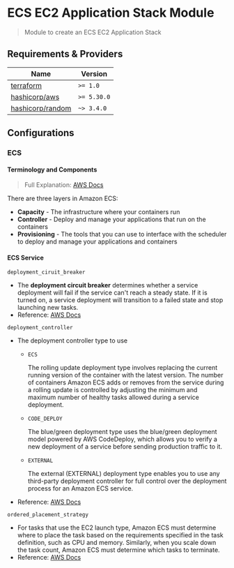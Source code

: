 # ECS EC2 Application Stack Module

> Module to create an ECS EC2 Application Stack

## Requirements & Providers

| Name                                                                                                                  | Version     |
|-----------------------------------------------------------------------------------------------------------------------|-------------|
| <a name="requirement_terraform"></a> [terraform](https://github.com/hashicorp/terraform/releases)                     | `>= 1.0`    |
| <a name="requirement_aws"></a> [hashicorp/aws](https://registry.terraform.io/providers/hashicorp/aws/latest)          | `>= 5.30.0` |
| <a name="requirement_random"></a> [hashicorp/random](https://registry.terraform.io/providers/hashicorp/random/latest) | `~> 3.4.0`  |


## Configurations

### ECS

#### Terminology and Components

> Full Explanation: [AWS Docs](https://docs.aws.amazon.com/AmazonECS/latest/developerguide/Welcome.html)

There are three layers in Amazon ECS:

- **Capacity** - The infrastructure where your containers run
- **Controller** - Deploy and manage your applications that run on the containers
- **Provisioning** - The tools that you can use to interface with the scheduler to deploy and manage your applications and containers


#### ECS Service

`deployment_ciruit_breaker`
- The **deployment circuit breaker** determines whether a service deployment will fail if the service can't reach a steady state. If it is turned on, a service deployment will transition to a failed state and stop launching new tasks.
- Reference: [AWS Docs](https://docs.aws.amazon.com/AWSCloudFormation/latest/UserGuide/aws-properties-ecs-service-deploymentcircuitbreaker.html)


`deployment_controller`
- The deployment controller type to use
  - `ECS` 
  
    The rolling update deployment type involves replacing the current running version of the container with the latest version. The number of containers Amazon ECS adds or removes from the service during a rolling update is controlled by adjusting the minimum and maximum number of healthy tasks allowed during a service deployment.

  - `CODE_DEPLOY`

    The blue/green deployment type uses the blue/green deployment model powered by AWS CodeDeploy, which allows you to verify a new deployment of a service before sending production traffic to it.

  - `EXTERNAL`
  
    The external (EXTERNAL) deployment type enables you to use any third-party deployment controller for full control over the deployment process for an Amazon ECS service.

- Reference: [AWS Docs](https://docs.aws.amazon.com/AmazonECS/latest/APIReference/API_DeploymentController.html)

`ordered_placement_strategy`

- For tasks that use the EC2 launch type, Amazon ECS must determine where to place the task based on the requirements specified in the task definition, such as CPU and memory. Similarly, when you scale down the task count, Amazon ECS must determine which tasks to terminate.
- Reference: [AWS Docs](https://docs.aws.amazon.com/AmazonECS/latest/developerguide/task-placement-strategies.html)
